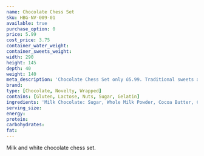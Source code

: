 ```yaml
---
name: Chocolate Chess Set
sku: HBG-NV-009-01
available: true
purchase_option: 0
price: 5.99
cost_price: 3.75
container_water_weight: 
container_sweets_weight: 
width: 290
height: 145
depth: 40
weight: 140
meta_description: 'Chocolate Chess Set only ú5.99. Traditional sweets and more at Humbugs Confectionery Store. Specialists in satisfying your sweet tooth!'
brand: 
type: [Chocolate, Novelty, Wrapped]
contains: [Gluten, Lactose, Nuts, Sugar, Gelatin]
ingredients: 'Milk Chocolate: Sugar, Whole Milk Powder, Cocoa Butter, Cocoa Mass, Spya Lecithin, Vanilla. White Chocolate: Sugar Cocoa Butter, Whole Milk Powder, Soya Lecithin, Vanilla. Milk Chocolate Contains: Cocoa Solids 31%, Milk Solids 20%. May contain nut traces.'
serving_size: 
energy: 
protein: 
carbohydrates: 
fat: 
---
```

Milk and white chocolate chess set.
